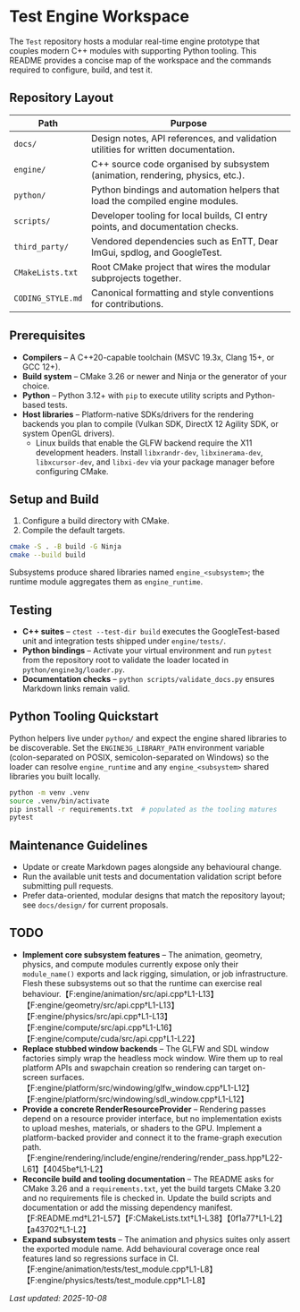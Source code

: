 # Test Engine Workspace

The `Test` repository hosts a modular real-time engine prototype that couples modern C++ modules with supporting Python
tooling. This README provides a concise map of the workspace and the commands required to configure, build, and test it.

## Repository Layout

| Path | Purpose |
| --- | --- |
| `docs/` | Design notes, API references, and validation utilities for written documentation. |
| `engine/` | C++ source code organised by subsystem (animation, rendering, physics, etc.). |
| `python/` | Python bindings and automation helpers that load the compiled engine modules. |
| `scripts/` | Developer tooling for local builds, CI entry points, and documentation checks. |
| `third_party/` | Vendored dependencies such as EnTT, Dear ImGui, spdlog, and GoogleTest. |
| `CMakeLists.txt` | Root CMake project that wires the modular subprojects together. |
| `CODING_STYLE.md` | Canonical formatting and style conventions for contributions. |

## Prerequisites

- **Compilers** – A C++20-capable toolchain (MSVC 19.3x, Clang 15+, or GCC 12+).
- **Build system** – CMake 3.26 or newer and Ninja or the generator of your choice.
- **Python** – Python 3.12+ with `pip` to execute utility scripts and Python-based tests.
- **Host libraries** – Platform-native SDKs/drivers for the rendering backends you plan to compile (Vulkan SDK,
  DirectX 12 Agility SDK, or system OpenGL drivers).
  - Linux builds that enable the GLFW backend require the X11 development headers. Install `libxrandr-dev`,
    `libxinerama-dev`, `libxcursor-dev`, and `libxi-dev` via your package manager before configuring CMake.

## Setup and Build

1. Configure a build directory with CMake.
2. Compile the default targets.

```bash
cmake -S . -B build -G Ninja
cmake --build build
```

Subsystems produce shared libraries named `engine_<subsystem>`; the runtime module aggregates them as
`engine_runtime`.

## Testing

- **C++ suites** – `ctest --test-dir build` executes the GoogleTest-based unit and integration tests shipped under
  `engine/tests/`.
- **Python bindings** – Activate your virtual environment and run `pytest` from the repository root to validate the
  loader located in `python/engine3g/loader.py`.
- **Documentation checks** – `python scripts/validate_docs.py` ensures Markdown links remain valid.

## Python Tooling Quickstart

Python helpers live under `python/` and expect the engine shared libraries to be discoverable. Set the
`ENGINE3G_LIBRARY_PATH` environment variable (colon-separated on POSIX, semicolon-separated on Windows) so the loader can
resolve `engine_runtime` and any `engine_<subsystem>` shared libraries you built locally.

```bash
python -m venv .venv
source .venv/bin/activate
pip install -r requirements.txt  # populated as the tooling matures
pytest
```

## Maintenance Guidelines

- Update or create Markdown pages alongside any behavioural change.
- Run the available unit tests and documentation validation script before submitting pull requests.
- Prefer data-oriented, modular designs that match the repository layout; see `docs/design/` for current proposals.

## TODO

- **Implement core subsystem features** – The animation, geometry, physics, and compute modules currently expose only
  their `module_name()` exports and lack rigging, simulation, or job infrastructure. Flesh these subsystems out so that
  the runtime can exercise real behaviour.【F:engine/animation/src/api.cpp†L1-L13】【F:engine/geometry/src/api.cpp†L1-L13】【F:engine/physics/src/api.cpp†L1-L13】【F:engine/compute/src/api.cpp†L1-L16】【F:engine/compute/cuda/src/api.cpp†L1-L22】
- **Replace stubbed window backends** – The GLFW and SDL window factories simply wrap the headless mock window. Wire
  them up to real platform APIs and swapchain creation so rendering can target on-screen surfaces.【F:engine/platform/src/windowing/glfw_window.cpp†L1-L12】【F:engine/platform/src/windowing/sdl_window.cpp†L1-L12】
- **Provide a concrete RenderResourceProvider** – Rendering passes depend on a resource provider interface, but no
  implementation exists to upload meshes, materials, or shaders to the GPU. Implement a platform-backed provider and
  connect it to the frame-graph execution path.【F:engine/rendering/include/engine/rendering/render_pass.hpp†L22-L61】【4045be†L1-L2】
- **Reconcile build and tooling documentation** – The README asks for CMake 3.26 and a `requirements.txt`, yet the build
  targets CMake 3.20 and no requirements file is checked in. Update the build scripts and documentation or add the missing
  dependency manifest.【F:README.md†L21-L57】【F:CMakeLists.txt†L1-L38】【0f1a77†L1-L2】【a43702†L1-L2】
- **Expand subsystem tests** – The animation and physics suites only assert the exported module name. Add behavioural
  coverage once real features land so regressions surface in CI.【F:engine/animation/tests/test_module.cpp†L1-L8】【F:engine/physics/tests/test_module.cpp†L1-L8】

_Last updated: 2025-10-08_
